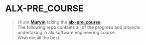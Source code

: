 # ALX-PRE_COURSE

> Hi am <b><a href="https://github.com/bugemarvin">Marvin</a></b> taking the <b><a href="https://github.com/bugemarvin/alx-pre_course">alx-pre_course</a></b>.<br>
> The following repo contains all of the progress and projects undertaking in alx software engineering course.<br>
> Wish me all the best.
